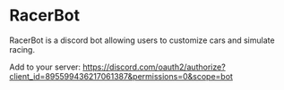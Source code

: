 # RacerBot
RacerBot is a discord bot allowing users to customize cars and simulate racing.

Add to your server:
https://discord.com/oauth2/authorize?client_id=895599436217061387&permissions=0&scope=bot
